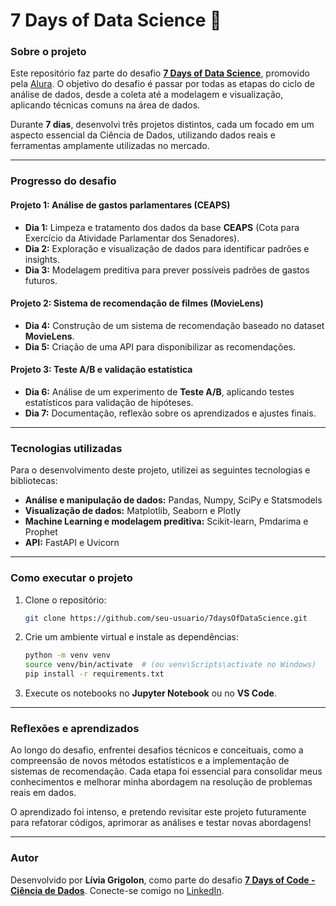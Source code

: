 # 7 Days of Data Science 🎲

### Sobre o projeto

Este repositório faz parte do desafio [**7 Days of Data Science**](https://7daysofcode.io/matricula/data-science), promovido pela [Alura](https://www.alura.com.br/). O objetivo do desafio é passar por todas as etapas do ciclo de análise de dados, desde a coleta até a modelagem e visualização, aplicando técnicas comuns na área de dados.

Durante **7 dias**, desenvolvi três projetos distintos, cada um focado em um aspecto essencial da Ciência de Dados, utilizando dados reais e ferramentas amplamente utilizadas no mercado.

---

### Progresso do desafio

#### **Projeto 1: Análise de gastos parlamentares (CEAPS)**
- **Dia 1:** Limpeza e tratamento dos dados da base **CEAPS** (Cota para Exercício da Atividade Parlamentar dos Senadores).
- **Dia 2:** Exploração e visualização de dados para identificar padrões e insights.
- **Dia 3:** Modelagem preditiva para prever possíveis padrões de gastos futuros.

#### **Projeto 2: Sistema de recomendação de filmes (MovieLens)**
- **Dia 4:** Construção de um sistema de recomendação baseado no dataset **MovieLens**.
- **Dia 5:** Criação de uma API para disponibilizar as recomendações.

#### **Projeto 3: Teste A/B e validação estatística**
- **Dia 6:** Análise de um experimento de **Teste A/B**, aplicando testes estatísticos para validação de hipóteses.
- **Dia 7:** Documentação, reflexão sobre os aprendizados e ajustes finais.

---

### Tecnologias utilizadas
Para o desenvolvimento deste projeto, utilizei as seguintes tecnologias e bibliotecas:
- **Análise e manipulação de dados:** Pandas, Numpy, SciPy e Statsmodels
- **Visualização de dados:** Matplotlib, Seaborn e Plotly
- **Machine Learning e modelagem preditiva:** Scikit-learn, Pmdarima e Prophet
- **API:** FastAPI e Uvicorn

---

### Como executar o projeto

1. Clone o repositório:
   ```bash
   git clone https://github.com/seu-usuario/7daysOfDataScience.git
   ```
2. Crie um ambiente virtual e instale as dependências:
   ```bash
   python -m venv venv
   source venv/bin/activate  # (ou venv\Scripts\activate no Windows)
   pip install -r requirements.txt
   ```
3. Execute os notebooks no **Jupyter Notebook** ou no **VS Code**.

---

### Reflexões e aprendizados

Ao longo do desafio, enfrentei desafios técnicos e conceituais, como a compreensão de novos métodos estatísticos e a implementação de sistemas de recomendação. Cada etapa foi essencial para consolidar meus conhecimentos e melhorar minha abordagem na resolução de problemas reais em dados.

O aprendizado foi intenso, e pretendo revisitar este projeto futuramente para refatorar códigos, aprimorar as análises e testar novas abordagens!

---

### Autor

Desenvolvido por **Lívia Grigolon**, como parte do desafio [**7 Days of Code - Ciência de Dados**](https://7daysofcode.io/matricula/data-science). Conecte-se comigo no [LinkedIn](https://www.linkedin.com/in/livgrigolon/).

